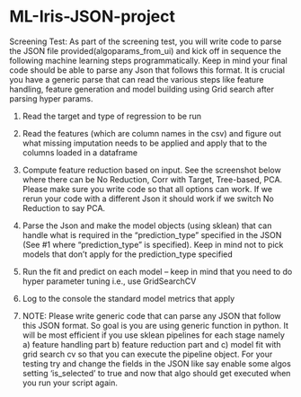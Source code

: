 # ML-Iris-JSON-project

Screening Test: 
As part of the screening test, you will write code to parse the JSON file provided(algoparams_from_ui) and kick off in sequence the following machine learning steps programmatically. Keep in mind your final code should be able to parse any Json that follows this format. It is crucial you have a generic parse that can read the various steps like feature handling, feature generation and model building using Grid search after parsing hyper params.
1) Read the target and type of regression to be run
 
2) Read the features (which are column names in the csv) and figure out what missing imputation needs to be applied and apply that to the columns loaded in a dataframe
 
3) Compute feature reduction based on input. See the screenshot below where there can be No Reduction, Corr with Target, Tree-based, PCA. Please make sure you write code so that all options can work. If we rerun your code with a different Json it should work if we switch No Reduction to say PCA.
 
4) Parse the Json and make the model objects (using sklean) that can handle what is required in the “prediction_type” specified in the JSON (See #1 where “prediction_type” is specified). Keep in mind not to pick models that don’t apply for the prediction_type specified
 
5) Run the fit and predict on each model – keep in mind that you need to do hyper parameter tuning i.e., use GridSearchCV
 
6) Log to the console the standard model metrics that apply
7) NOTE: Please write generic code that can parse any JSON that follow this JSON format. So goal is you are using generic function in python.
It will be most efficient if you use sklean pipelines for each stage namely a) feature handling part b) feature reduction part and c) model fit with grid search cv so that you can execute the pipeline object. For your testing try and change the fields in the JSON like say enable some algos setting ‘is_selected’ to true and now that algo should get executed when you run your script again. 
